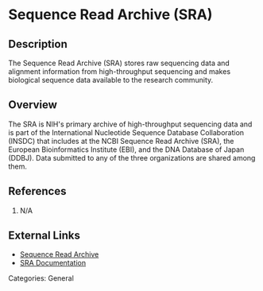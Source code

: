 # Sequence Read Archive (SRA) #

## Description ##
The Sequence Read Archive (SRA) stores raw sequencing data and alignment information from high-throughput sequencing and makes biological sequence data available to the research community.

## Overview ##
The SRA is NIH's primary archive of high-throughput sequencing data and is part of the International Nucleotide Sequence Database Collaboration (INSDC) that includes at the NCBI Sequence Read Archive (SRA), the European Bioinformatics Institute (EBI), and the DNA Database of Japan (DDBJ). Data submitted to any of the three organizations are shared among them.

## References ##
1. N/A

## External Links ##
* [Sequence Read Archive](https://www.ncbi.nlm.nih.gov/sra/)
* [SRA Documentation](https://www.ncbi.nlm.nih.gov/sra/docs/)

Categories: General
